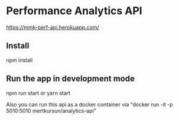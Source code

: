 # Performance Analytics API

https://mmk-perf-api.herokuapp.com/

## Install

npm install

## Run the app in development mode

npm run start or yarn start

Also you can run this api as a docker container via "docker run -it -p 5010:5010 mertkursun/analytics-api"
